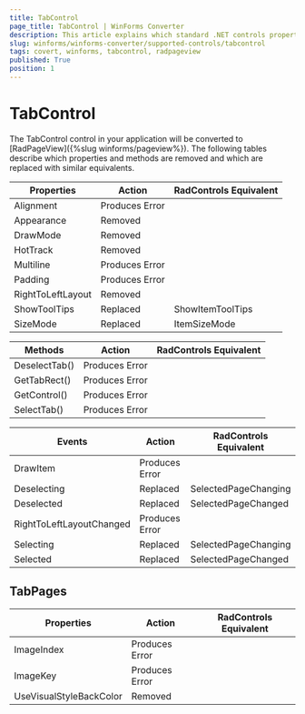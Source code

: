 ```yaml
---
title: TabControl
page_title: TabControl | WinForms Converter
description: This article explains which standard .NET controls properties are removed and which are replaced with similar equivalents. 
slug: winforms/winforms-converter/supported-controls/tabcontrol
tags: covert, winforms, tabcontrol, radpageview
published: True
position: 1
---
```


# TabControl

The TabControl control in your application will be converted to [RadPageView]({%slug winforms/pageview%}). The following tables describe which properties and methods are removed and which are replaced with similar equivalents.

|Properties|Action|RadControls Equivalent|
|---|---|---|
|Alignment|Produces Error||
|Appearance|Removed||
|DrawMode|Removed||
|HotTrack|Removed||
|Multiline|Produces Error||
|Padding|Produces Error||
|RightToLeftLayout|Removed||
|ShowToolTips|Replaced|ShowItemToolTips|
|SizeMode|Replaced|ItemSizeMode|

|Methods|Action|RadControls Equivalent|
|---|---|---|
|DeselectTab()|Produces Error||
|GetTabRect()|Produces Error||
|GetControl()|Produces Error||
|SelectTab()|Produces Error||

|Events|Action|RadControls Equivalent|
|---|---|---|
|DrawItem|Produces Error||
|Deselecting|Replaced|SelectedPageChanging|
|Deselected|Replaced|SelectedPageChanged|
|RightToLeftLayoutChanged|Produces Error||
|Selecting|Replaced|SelectedPageChanging|
|Selected|Replaced|SelectedPageChanged|

## TabPages
|Properties|Action|RadControls Equivalent|
|---|---|---|
|ImageIndex|Produces Error||
|ImageKey|Produces Error||
|UseVisualStyleBackColor|Removed||

